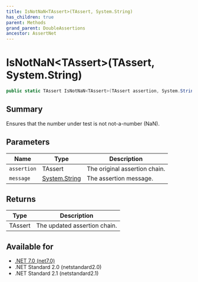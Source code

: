 ```yaml
---
title: IsNotNaN<TAssert>(TAssert, System.String)
has_children: true
parent: Methods
grand_parent: DoubleAssertions
ancestor: AssertNet
---
```

# IsNotNaN&lt;TAssert&gt;(TAssert, System.String)

```csharp
public static TAssert IsNotNaN<TAssert>(TAssert assertion, System.String message);
```

## Summary
Ensures that the number under test is not not-a-number (NaN).

## Parameters
|Name|Type|Description|
|-|-|-|
|`assertion`|TAssert|The original assertion chain.|
|`message`|[System.String](https://learn.microsoft.com/en-us/dotnet/api/system.string)|The assertion message.|

## Returns
|Type|Description|
|-|-|
|TAssert|The updated assertion chain.|

## Available for
- [.NET 7.0 (net7.0)](https://versionsof.net/core/7.0/)
- .NET Standard 2.0 (netstandard2.0)
- .NET Standard 2.1 (netstandard2.1)
